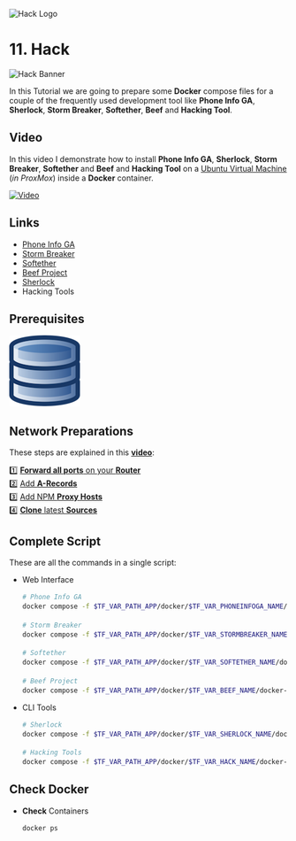 ![Hack Logo](_assets/images/hack.png)
# 11. Hack

![Hack Banner](_assets/images/hack_banner.png)

In this Tutorial we are going to prepare some **Docker** compose files for a couple of the frequently used development tool like **Phone Info GA**, **Sherlock**, **Storm Breaker**, **Softether**, **Beef** and **Hacking Tool**.

## Video

In this video I demonstrate how to install **Phone Info GA**, **Sherlock**, **Storm Breaker**, **Softether** and **Beef** and **Hacking Tool** on a [Ubuntu Virtual Machine](../01_setting_up_a_cheap_home_lab_with_proxmox/018_ubuntu/README.md) (*in ProxMox*) inside a **Docker** container.

[![Video](_assets/images/development_video.png)](https://youtu.be/XXXXXXXXXXXXX)

## Links

- [Phone Info GA](https://sundowndev.github.io/phoneinfoga)
- [Storm Breaker](https://github.com/ultrasecurity/Storm-Breaker)
- [Softether](https://softether.org)
- [Beef Project](https://beefproject.com/)
- [Sherlock](https://sherlock-project.github.io)
- Hacking Tools

## Prerequisites

[![05. Databases](../05_databases/_assets/images/database.png)](../05_databases/README.md)

## Network Preparations

These steps are explained in this **[video](https://youtu.be/8UoNDwNV4R8)**:

1️⃣ [**Forward all ports** on your **Router**](../05_databases/README.md#forward-ports-router) \
2️⃣ [Add **A-Records**](../05_databases/README.md#add-a-record) \
3️⃣ [Add NPM **Proxy Hosts**](../05_databases/README.md#npm-proxy-host) \
4️⃣ [**Clone** latest **Sources**](../05_databases/README.md#latest-sources)

## Complete Script

These are all the commands in a single script:

- Web Interface
  ```bash
  # Phone Info GA
  docker compose -f $TF_VAR_PATH_APP/docker/$TF_VAR_PHONEINFOGA_NAME/docker-compose.yaml up -d

  # Storm Breaker
  docker compose -f $TF_VAR_PATH_APP/docker/$TF_VAR_STORMBREAKER_NAME/docker-compose.yaml up -d

  # Softether
  docker compose -f $TF_VAR_PATH_APP/docker/$TF_VAR_SOFTETHER_NAME/docker-compose.yaml up -d

  # Beef Project
  docker compose -f $TF_VAR_PATH_APP/docker/$TF_VAR_BEEF_NAME/docker-compose.yaml up -d
  ```

- CLI Tools
  ```bash
  # Sherlock
  docker compose -f $TF_VAR_PATH_APP/docker/$TF_VAR_SHERLOCK_NAME/docker-compose.yaml up -d

  # Hacking Tools
  docker compose -f $TF_VAR_PATH_APP/docker/$TF_VAR_HACK_NAME/docker-compose.yaml up -d
  ```

## Check Docker

- **Check** Containers
  ```bash
  docker ps
  ```
